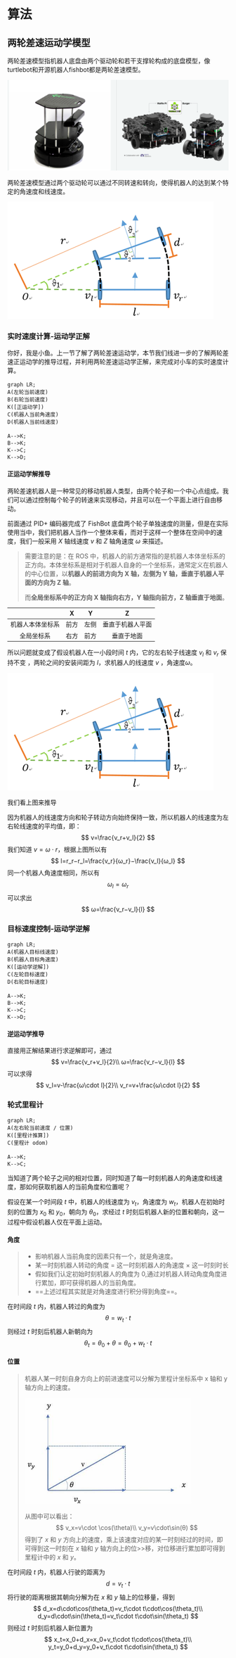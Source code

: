 # 算法



## 两轮差速运动学模型

两轮差速模型指机器人底盘由两个驱动轮和若干支撑轮构成的底盘模型，像turtlebot和开源机器人fishbot都是两轮差速模型。

![image-20220308230020572](README.assets/image-20220308230020572.png)

两轮差速模型通过两个驱动轮可以通过不同转速和转向，使得机器人的达到某个特定的角速度和线速度。

![image-20220108223512852](README.assets/image-20220108223512852-1684391775259-2.png)



### 实时速度计算-运动学正解

你好，我是小鱼。上一节了解了两轮差速运动学，本节我们线进一步的了解两轮差速正运动学的推导过程，并利用两轮差速运动学正解，来完成对小车的实时速度计算。

```mermaid
graph LR;
A(左轮当前速度)
B(右轮当前速度)
K([正运动学])
C(机器人当前角速度)
D(机器人当前线速度)

A-->K;
B-->K;
K-->C;
K-->D;
```

#### 正运动学解推导

两轮差速机器人是一种常见的移动机器人类型，由两个轮子和一个中心点组成。我们可以通过控制每个轮子的转速来实现移动，并且可以在一个平面上进行自由移动。

前面通过 PID+ 编码器完成了 FishBot 底盘两个轮子单独速度的测量，但是在实际使用当中，我们把机器人当作一个整体来看，而对于这样一个整体在空间中的速度，我们一般采用 $X$ 轴线速度 $v$ 和 $Z$ 轴角速度 $ω$ 来描述。

> 需要注意的是：在 ROS 中，机器人的前方通常指的是机器人本体坐标系的正方向。本体坐标系是相对于机器人自身的一个坐标系，通常定义在机器人的中心位置，以**机器人的前进方向为 X 轴，左侧为 Y 轴，垂直于机器人平面的方向为 Z 轴**。
>
> 而**全局坐标系中的正方向 X 轴指向右方，Y 轴指向前方，Z 轴垂直于地面**。

|                  |  X   |  Y   |        Z         |
| :--------------: | :--: | :--: | :--------------: |
| 机器人本体坐标系 | 前方 | 左侧 | 垂直于机器人平面 |
|    全局坐标系    | 右方 | 前方 |    垂直于地面    |

所以问题就变成了假设机器人在一小段时间 $t$ 内，它的左右轮子线速度 $v_l$ 和 $v_r$ 保持不变 ，两轮之间的安装间距为 $l$，求机器人的线速度 $v$ ，角速度$ω$。

![image-20220108223512852](README.assets/image-20220108223512852.png)

我们看上图来推导

因为机器人的线速度方向和轮子转动方向始终保持一致，所以机器人的线速度为左右轮线速度的平均值，即：
$$
v=\frac{v_r+v_l}{2}
$$
我们知道 $v=ω\cdot r$，根据上图所以有
$$
l=r_r−r_l=\frac{v_r}{ω_r}−\frac{v_l}{ω_l}
$$
同一个机器人角速度相同，所以有
$$
ω_l=ω_r
$$
可以求出
$$
ω=\frac{v_r−v_l}{l}
$$

### 目标速度控制-运动学逆解

```mermaid
graph LR;
A(机器人目标线速度)
B(机器人目标角速度)
K([运动学逆解])
C(左轮目标速度)
D(右轮目标速度)

A-->K;
B-->K;
K-->C;
K-->D;
```



#### 逆运动学推导

直接用正解结果进行求逆解即可，通过
$$
v=\frac{v_r+v_l}{2}\\
ω=\frac{v_r−v_l}{l}
$$
可以求得
$$
v_l=v-\frac{ω\cdot l}{2}\\
v_r=v+\frac{ω\cdot l}{2}
$$


### 轮式里程计

```mermaid
graph LR;
A(左右轮当前速度 / 位置)
K([里程计推算])
C(里程计 odom)

A-->K;
K-->C;
```

当知道了两个轮子之间的相对位置，同时知道了每一时刻机器人的角速度和线速度，那如何获取机器人的当前角度和位置呢？

假设在某一个时间段 $t$ 中，机器人的线速度为 $v_t$，角速度为 $w_t$，机器人在初始时刻的位置为 $x_0$ 和 $y_0$，朝向为 $\theta_0$，求经过 $t$ 时刻后机器人新的位置和朝向，这一过程中假设机器人仅在平面上运动。

#### 角度

> - 影响机器人当前角度的因素只有一个，就是角速度。
> - 某一时刻机器人转动的角度 = 这一时刻机器人的角速度 $\times$ 这一时刻时长
> - 假如我们认定初始时刻机器人的角度为 0,通过对机器人转动角度角度进行累加，即可获得机器人的当前角度。
> - ==上述过程其实就是对角速度进行积分得到角度==。

在时间段 $t$ 内，机器人转过的角度为
$$
\theta=w_t\cdot t
$$
则经过 $t$ 时刻后机器人新朝向为
$$
\theta_t=\theta_0+\theta=\theta_0+w_t\cdot t
$$

#### 位置

> 机器人某一时刻自身方向上的前进速度可以分解为里程计坐标系中 x 轴和 y 轴方向上的速度。
>
> <img src="README.assets/OIP-C.kPisImqMhOUrt0gstMeUMAHaEv" alt="速度分解" style="zoom: 80%;" />
>
> 从图中可以看出：
> $$
> v_x=v\cdot \cos(\theta)\\
> v_y=v\cdot\sin(θ)
> $$
> 得到了 $x$ 和 $y$ 方向上的速度，乘上该速度对应的某一时刻经过的时间，即可得到这一时刻在 $x$ 轴和 $y$ 轴方向上的位>>移，对位移进行累加即可得到里程计中的 $x$ 和 $y$。

在时间段 $t$ 内，机器人行驶的距离为
$$
d=v_t\cdot t
$$
将行驶的距离根据其朝向分解为在 $x$ 和 $y$ 轴上的位移量，得到
$$
d_x=d\cdot\cos(\theta_t)=v_t\cdot t\cdot\cos(\theta_t)\\
d_y=d\cdot\sin(\theta_t)=v_t\cdot t\cdot\sin(\theta_t)
$$
则经过 $t$ 时刻后机器人新位置为
$$
x_t=x_0+d_x=x_0+v_t\cdot t\cdot\cos(\theta_t)\\
y_t=y_0+d_y=y_0+v_t\cdot t\cdot\sin(\theta_t)
$$
